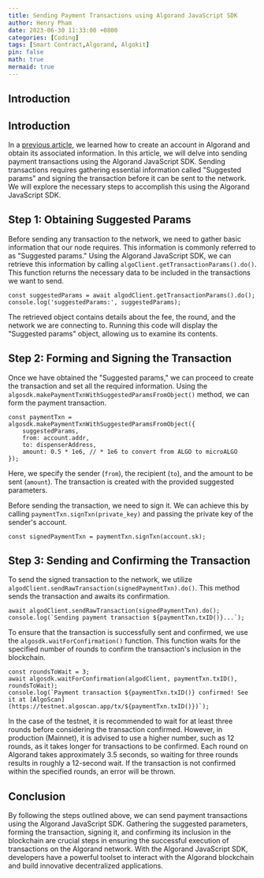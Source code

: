 ```yaml
---
title: Sending Payment Transactions using Algorand JavaScript SDK
author: Henry Pham
date: 2023-06-30 11:33:00 +0800
categories: [Coding]
tags: [Smart Contract,Algorand, Algokit]
pin: false
math: true
mermaid: true
---
```

## Introduction

## Introduction

In a [previous article](https://cuongpo.github.io/posts/algorand-bootcamp-1/), we learned how to create an account in Algorand and obtain its associated information. In this article, we will delve into sending payment transactions using the Algorand JavaScript SDK. Sending transactions requires gathering essential information called "Suggested params" and signing the transaction before it can be sent to the network. We will explore the necessary steps to accomplish this using the Algorand JavaScript SDK.

## Step 1: Obtaining Suggested Params

Before sending any transaction to the network, we need to gather basic information that our node requires. This information is commonly referred to as "Suggested params." Using the Algorand JavaScript SDK, we can retrieve this information by calling `algoClient.getTransactionParams().do()`. This function returns the necessary data to be included in the transactions we want to send.

    const suggestedParams = await algodClient.getTransactionParams().do();
    console.log('suggestedParams:', suggestedParams); 

The retrieved object contains details about the fee, the round, and the network we are connecting to. Running this code will display the "Suggested params" object, allowing us to examine its contents.

## Step 2: Forming and Signing the Transaction

Once we have obtained the "Suggested params," we can proceed to create the transaction and set all the required information. Using the `algosdk.makePaymentTxnWithSuggestedParamsFromObject()` method, we can form the payment transaction.

    const paymentTxn = algosdk.makePaymentTxnWithSuggestedParamsFromObject({
        suggestedParams,
        from: account.addr,
        to: dispenserAddress,
        amount: 0.5 * 1e6, // * 1e6 to convert from ALGO to microALGO
    });

Here, we specify the sender (`from`), the recipient (`to`), and the amount to be sent (`amount`). The transaction is created with the provided suggested parameters.

Before sending the transaction, we need to sign it. We can achieve this by calling `paymentTxn.signTxn(private_key)` and passing the private key of the sender's account.

    const signedPaymentTxn = paymentTxn.signTxn(account.sk);

## Step 3: Sending and Confirming the Transaction

To send the signed transaction to the network, we utilize `algodClient.sendRawTransaction(signedPaymentTxn).do()`. This method sends the transaction and awaits its confirmation.

    await algodClient.sendRawTransaction(signedPaymentTxn).do();
    console.log(`Sending payment transaction ${paymentTxn.txID()}...`);

To ensure that the transaction is successfully sent and confirmed, we use the `algosdk.waitForConfirmation()` function. This function waits for the specified number of rounds to confirm the transaction's inclusion in the blockchain.

    const roundsToWait = 3;
    await algosdk.waitForConfirmation(algodClient, paymentTxn.txID(), roundsToWait);
    console.log(`Payment transaction ${paymentTxn.txID()} confirmed! See it at [AlgoScan](https://testnet.algoscan.app/tx/${paymentTxn.txID()})`);

In the case of the testnet, it is recommended to wait for at least three rounds before considering the transaction confirmed. However, in production (Mainnet), it is advised to use a higher number, such as 12 rounds, as it takes longer for transactions to be confirmed. Each round on Algorand takes approximately 3.5 seconds, so waiting for three rounds results in roughly a 12-second wait. If the transaction is not confirmed within the specified rounds, an error will be thrown.

## Conclusion

By following the steps outlined above, we can send payment transactions using the Algorand JavaScript SDK. Gathering the suggested parameters, forming the transaction, signing it, and confirming its inclusion in the blockchain are crucial steps in ensuring the successful execution of transactions on the Algorand network. With the Algorand JavaScript SDK, developers have a powerful toolset to interact with the Algorand blockchain and build innovative decentralized applications.